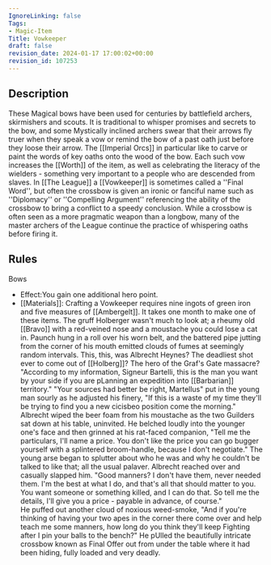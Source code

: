 ```yaml
---
IgnoreLinking: false
Tags:
- Magic-Item
Title: Vowkeeper
draft: false
revision_date: 2024-01-17 17:00:02+00:00
revision_id: 107253
---
```


## Description
These Magical bows have been used for centuries by battlefield archers, skirmishers and scouts. It is traditional to whisper promises and secrets to the bow, and some Mystically inclined archers swear that their arrows fly truer when they speak a vow or remind the bow of a past oath just before they loose their arrow. The [[Imperial Orcs]] in particular like to carve or paint the words of key oaths onto the wood of the bow. Each such vow increases the [[Worth]] of the item, as well as celebrating the literacy of the wielders - something very important to a people who are descended from slaves.
In [[The League]] a [[Vowkeeper]] is sometimes called a ''Final Word'', but often the crossbow is given an ironic or fanciful name such as ''Diplomacy'' or ''Compelling Argument'' referencing the ability of the crossbow to bring a conflict to a speedy conclusion. While a crossbow is often seen as a more pragmatic weapon than a longbow, many of the master archers of the League continue the practice of whispering oaths before firing it.
## Rules
Bows
* Effect:You gain one additional hero point.
* [[Materials]]: Crafting a Vowkeeper requires nine ingots of green iron and five measures of [[Ambergelt]]. It takes one month to make one of these items.
The gruff Holberger wasn't much to look at; a rheumy old [[Bravo]] with a red-veined nose and a moustache you could lose a cat in.  Paunch hung in a roll over his worn belt, and the battered pipe jutting from the corner of his mouth emitted clouds of fumes at seemingly random intervals.  This, this, was Albrecht Heynes?  The deadliest shot ever to come out of [[Holberg]]?  The hero of the Graf's Gate massacre?
"According to my information, Signeur Bartelli, this is the man you want by your side if you are pLanning an expedition into [[Barbarian]] territory."
"Your sources had better be right, Martellus" put in the young man sourly as he adjusted his finery, "If this is a waste of my time they'll be trying to find you a new cicisbeo position come the morning."
Albrecht wiped the beer foam from his moustache as the two Guilders sat down at his table, uninvited.  He belched loudly into the younger one's face and then grinned at his rat-faced companion, "Tell me the particulars, I'll name a price.  You don't like the price you can go bugger yourself with a splintered broom-handle, because I don't negotiate."
The young arse began to splutter about who he was and why he couldn't be talked to like that; all the usual palaver.  Albrecht reached over and casually slapped him.
"Good manners?  I don't have them, never needed them.  I'm the best at what I do, and that's all that should matter to you.  You want someone or something killed, and I can do that.  So tell me the details, I'll give you a price - payable in advance, of course."  
He puffed out another cloud of noxious weed-smoke, "And if you're thinking of having your two apes in the corner there come over and help teach me some manners, how long do you think they'll keep Fighting after I pin your balls to the bench?"  He pUlled the beautifully intricate crossbow known as Final Offer out from under the table where it had been hiding, fully loaded and very deadly.